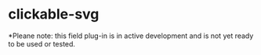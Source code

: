 # clickable-svg

*Pleane note: this field plug-in is in active development and is not yet ready to be used or tested.
